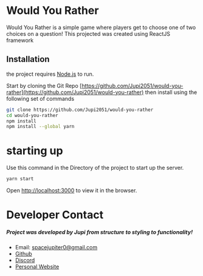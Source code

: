 # Would You Rather
Would You Rather is a simple game where players get to choose one of two choices on a question!
This projected was created using ReactJS framework

## Installation
the  project requires [Node.js](https://nodejs.org/) to run.

Start by cloning the Git Repo  [https://github.com/Jupi2051/would-you-rather](https://github.com/Jupi2051/would-you-rather) then install using the following set of commands
```sh
git clone https://github.com/Jupi2051/would-you-rather
cd would-you-rather
npm install
npm install --global yarn
```
# starting up
Use this command in the Directory of the project to start up the server.
```sh
yarn start
```
Open [http://localhost:3000](http://localhost:3000) to view it in the browser.

# Developer Contact
##### Project was developed by Jupi from structure to styling to functionality!
* Email: spacejupiter0@gmail.com
* [Github](https://github.com/Jupi2051/)
* [Discord](https://discord.gg/rins)
* [Personal Website](https://oniverse.xyz/)
